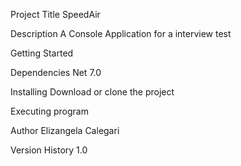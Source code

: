 Project Title
SpeedAir

Description
A Console Application for a interview test

Getting Started

Dependencies
Net 7.0

Installing
Download or clone the project

Executing program


Author
Elizangela Calegari

Version History
1.0
